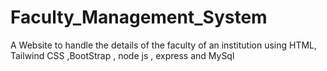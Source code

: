 # Faculty_Management_System
A Website to handle the details of the faculty of an institution using HTML, Tailwind CSS ,BootStrap , node js , express 
and MySql
